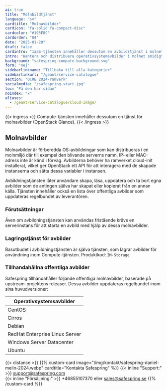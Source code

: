 ```yaml
---
ai: true
title: "Molnbildtjänst"
language: "sv"
cardtitle: "Molnavbilder"
cardicon: "fa-solid fa-compact-disc"
cardcolor: "#195F8C"
cardorder: "04"
date: "2025-01-20"
draft: false
cardintro: "IaaS-tjänsten innehåller dessutom en avbildstjänst i molnet (Openstack Glance)."
intro: "Hantera och distribuera operativsystemavbilder i molnet smidigt med Safesprings Image Service, som drivs av OpenStack Glance och möjliggör anpassade eller förkonfigurerade molnmiljöer."
background: "safespring-compute-background.svg"
form: "nej"
sidebarlinkname: "Tillbaka till alla kategorier"
sidebarlinkurl: "/geant/service-catalogue"
section: "OCRE 2024-ramverk"
socialmedia: "/safespring-start.jpg"
toc: "På den här sidan"
noindex: "x"
aliases:
  - /geant/service-catalogue/cloud-image/
---
```


{{< ingress >}}
Compute-tjänsten innehåller dessutom en tjänst för molnavbilder (OpenStack Glance).
{{< /ingress >}}

## Molnavbilder

Molnavbilder är förberedda OS-avbildningar som kan distribueras i en molnmiljö där till exempel den blivande serverns namn, IP- eller MAC-adress inte är känd i förväg. Avbilderna behöver ha ramverket cloud-init installerat, vilket ger OpenStack ett API för att interagera med de skapade instanserna och sätta dessa variabler i instansen.

Avbildningstjänsten låter användare skapa, läsa, uppdatera och ta bort egna avbilder som de antingen själva har skapat eller kopierat från en annan källa. Tjänsten innehåller också en lista över offentliga avbilder som uppdateras regelbundet av leverantören.

### Förutsättningar

Även om avbildningstjänsten kan användas fristående krävs en serverinstans för att starta en avbild med hjälp av dessa molnavbilder.

### Lagringstjänst för avbilder

Basutbudet i avbildningstjänsten är själva tjänsten, som lagrar avbilder för användning inom Compute-tjänsten. Produktkod: `IM-Storage`.

### Tillhandahållna offentliga avbilder

Safespring tillhandahåller följande offentliga molnavbilder, baserade på upstream-projektens releaser. Dessa avbilder uppdateras regelbundet inom sina huvudversioner:

| Operativsystemsavbilder        |
| ------------------------------ |
| CentOS                         |
| Cirros                         |
| Debian                         |
| RedHat Enterprise Linux Server |
| Windows Server Datacenter      |
| Ubuntu                         |

{{< distance >}}
{{% custom-card image="/img/kontakt/safespring-daniel-melin-2024.webp" cardtitle="Kontakta Safespring" %}}
{{< inline "Support:" >}} support@safespring.com  
{{< inline "Försäljning:" >}} +46855107370 eller sales@safespring.se
{{% /custom-card %}}

